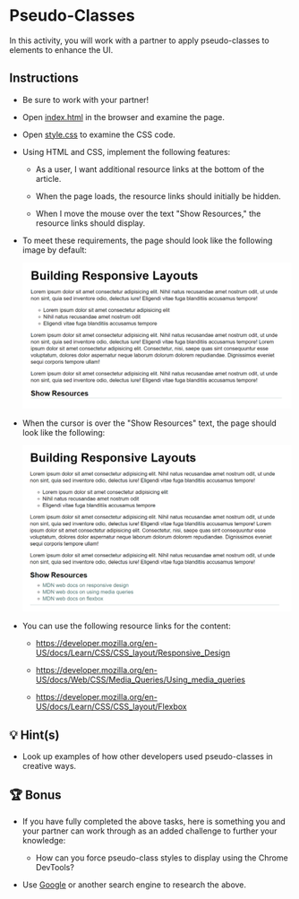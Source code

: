 # Pseudo-Classes

In this activity, you will work with a partner to apply pseudo-classes to elements to enhance the UI.

## Instructions

* Be sure to work with your partner!

* Open [index.html](./Unsolved/index.html) in the browser and examine the page.

* Open [style.css](./Unsolved/assets/css/style.css) to examine the CSS code.

* Using HTML and CSS, implement the following features:

  * As a user, I want additional resource links at the bottom of the article.

  * When the page loads, the resource links should initially be hidden.

  * When I move the mouse over the text "Show Resources," the resource links should display.

* To meet these requirements, the page should look like the following image by default:

  ![The text "Show Resources" appears at the bottom of the article](./Images/resources-closed.png)

* When the cursor is over the "Show Resources" text, the page should look like the following:

  ![Three links to the MDN web docs appear under the text "Show Resources"](./Images/resources-open.png)

* You can use the following resource links for the content:

  * https://developer.mozilla.org/en-US/docs/Learn/CSS/CSS_layout/Responsive_Design

  * https://developer.mozilla.org/en-US/docs/Web/CSS/Media_Queries/Using_media_queries

  * https://developer.mozilla.org/en-US/docs/Learn/CSS/CSS_layout/Flexbox

## 💡 Hint(s)

* Look up examples of how other developers used pseudo-classes in creative ways.

## 🏆 Bonus

* If you have fully completed the above tasks, here is something you and your partner can work through as an added challenge to further your knowledge:

  * How can you force pseudo-class styles to display using the Chrome DevTools?

* Use [Google](https://www.google.com) or another search engine to research the above.
